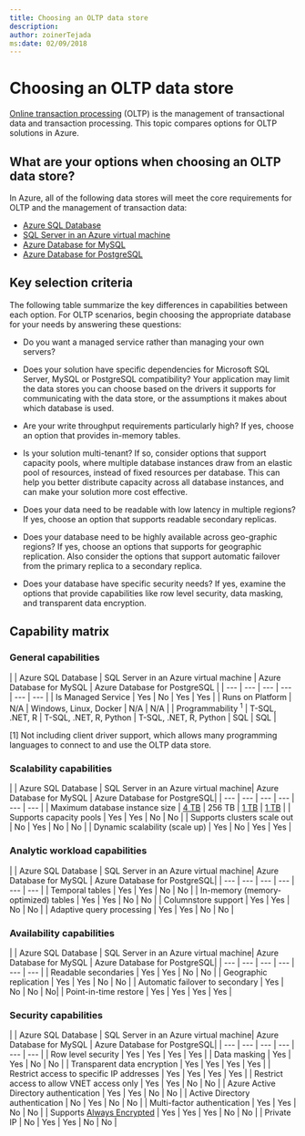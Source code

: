 ```yaml
---
title: Choosing an OLTP data store
description: 
author: zoinerTejada
ms:date: 02/09/2018
---
```


# Choosing an OLTP data store

[Online transaction processing](../scenarios/online-transaction-processing.md) (OLTP) is the management of transactional data and transaction processing. This topic compares options for OLTP solutions in Azure.

## What are your options when choosing an OLTP data store?

In Azure, all of the following data stores will meet the core requirements for OLTP and the management of transaction data:

- [Azure SQL Database](/azure/sql-database/)
- [SQL Server in an Azure virtual machine](/azure/virtual-machines/windows/sql/virtual-machines-windows-sql-server-iaas-overview?toc=%2Fazure%2Fvirtual-machines%2Fwindows%2Ftoc.json)
- [Azure Database for MySQL](/azure/mysql/)
- [Azure Database for PostgreSQL](/azure/postgresql/)

## Key selection criteria

The following table summarize the key differences in capabilities between each option. For OLTP scenarios, begin choosing the appropriate database for your needs by answering these questions:

- Do you want a managed service rather than managing your own servers?

- Does your solution have specific dependencies for Microsoft SQL Server, MySQL or PostgreSQL compatibility? Your application may limit the data stores you can choose based on the drivers it supports for communicating with the data store, or the assumptions it makes about which database is used.

- Are your write throughput requirements particularly high? If yes, choose an option that provides in-memory tables. 

- Is your solution multi-tenant? If so, consider options that support capacity pools, where multiple database instances draw from an elastic pool of resources, instead of fixed resources per database. This can help you better distribute capacity across all database instances, and can make your solution more cost effective.

- Does your data need to be readable with low latency in multiple regions? If yes, choose an option that supports readable secondary replicas.

- Does your database need to be highly available across geo-graphic regions? If yes, choose an options that supports for geographic replication. Also consider the options that support automatic failover from the primary replica to a secondary replica.

- Does your database have specific security needs? If yes, examine the options that provide capabilities like row level security, data masking, and transparent data encryption.

## Capability matrix

### General capabilities 
| | Azure SQL Database | SQL Server in an Azure virtual machine | Azure Database for MySQL | Azure Database for PostgreSQL |
| --- | --- | --- | --- | --- | --- |
| Is Managed Service | Yes | No | Yes | Yes |
| Runs on Platform | N/A | Windows, Linux, Docker | N/A | N/A |
| Programmability <sup>1</sup> | T-SQL, .NET, R | T-SQL, .NET, R, Python | T-SQL, .NET, R, Python | SQL | SQL |

[1] Not including client driver support, which allows many programming languages to connect to and use the OLTP data store.

### Scalability capabilities
| | Azure SQL Database | SQL Server in an Azure virtual machine| Azure Database for MySQL | Azure Database for PostgreSQL|
| --- | --- | --- | --- | --- | --- |
| Maximum database instance size | [4 TB](/azure/sql-database/sql-database-resource-limits) | 256 TB | [1 TB](/azure/mysql/concepts-limits) | [1 TB](/azure/postgresql/concepts-limits) |
| Supports capacity pools  | Yes | Yes | No | No |
| Supports clusters scale out  | No | Yes | No | No |
| Dynamic scalability (scale up)  | Yes | No | Yes | Yes |

### Analytic workload capabilities
| | Azure SQL Database | SQL Server in an Azure virtual machine| Azure Database for MySQL | Azure Database for PostgreSQL|
| --- | --- | --- | --- | --- | --- | 
| Temporal tables | Yes | Yes | No | No |
| In-memory (memory-optimized) tables | Yes | Yes | No | No |
| Columnstore support | Yes | Yes | No | No |
| Adaptive query processing | Yes | Yes | No | No |

### Availability capabilities
| | Azure SQL Database | SQL Server in an Azure virtual machine| Azure Database for MySQL | Azure Database for PostgreSQL|
| --- | --- | --- | --- | --- | --- | 
| Readable secondaries | Yes | Yes | No | No | 
| Geographic replication | Yes | Yes | No | No | 
| Automatic failover to secondary | Yes | No | No | No|
| Point-in-time restore | Yes | Yes | Yes | Yes |

### Security capabilities
| | Azure SQL Database | SQL Server in an Azure virtual machine| Azure Database for MySQL | Azure Database for PostgreSQL|
| --- | --- | --- | --- | --- | --- | 
| Row level security | Yes | Yes | Yes | Yes |
| Data masking | Yes | Yes | No | No |
| Transparent data encryption | Yes | Yes | Yes | Yes |
| Restrict access to specific IP addresses | Yes | Yes | Yes | Yes |
| Restrict access to allow VNET access only | Yes | Yes | No | No |
| Azure Active Directory authentication | Yes | Yes | No | No |
| Active Directory authentication | No | Yes | No | No |
| Multi-factor authentication | Yes | Yes | No | No |
| Supports [Always Encrypted](/sql/relational-databases/security/encryption/always-encrypted-database-engine) | Yes | Yes | Yes | No | No |
| Private IP | No | Yes | Yes | No | No |

